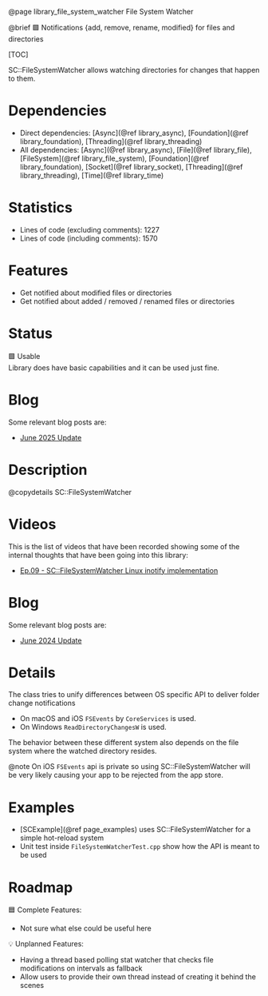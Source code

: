 @page library_file_system_watcher File System Watcher

@brief 🟩 Notifications {add, remove, rename, modified} for files and directories

[TOC]

SC::FileSystemWatcher allows watching directories for changes that happen to them.  

# Dependencies
- Direct dependencies: [Async](@ref library_async), [Foundation](@ref library_foundation), [Threading](@ref library_threading)
- All dependencies: [Async](@ref library_async), [File](@ref library_file), [FileSystem](@ref library_file_system), [Foundation](@ref library_foundation), [Socket](@ref library_socket), [Threading](@ref library_threading), [Time](@ref library_time)

# Statistics
- Lines of code (excluding comments): 1227
- Lines of code (including comments): 1570

# Features
- Get notified about modified files or directories
- Get notified about added / removed / renamed files or directories

# Status
🟩 Usable  
Library does have basic capabilities and it can be used just fine.

# Blog

Some relevant blog posts are:

- [June 2025 Update](https://pagghiu.github.io/site/blog/2025-06-30-SaneCppLibrariesUpdate.html)

# Description

@copydetails SC::FileSystemWatcher

# Videos

This is the list of videos that have been recorded showing some of the internal thoughts that have been going into this library:

- [Ep.09 - SC::FileSystemWatcher Linux inotify implementation](https://www.youtube.com/watch?v=92saVDCRnCI)

# Blog

Some relevant blog posts are:

- [June 2024 Update](https://pagghiu.github.io/site/blog/2024-06-30-SaneCppLibrariesUpdate.html)

# Details

The class tries to unify differences between OS specific API to deliver folder change notifications

- On macOS and iOS `FSEvents` by `CoreServices` is used.  
- On Windows `ReadDirectoryChangesW` is used.  

The behavior between these different system also depends on the file system where the watched directory resides.

@note On iOS `FSEvents` api is private so using SC::FileSystemWatcher will be very likely causing your app to be rejected from the app store.

# Examples

- [SCExample](@ref page_examples) uses SC::FileSystemWatcher for a simple hot-reload system
- Unit test inside `FileSystemWatcherTest.cpp` show how the API is meant to be used

# Roadmap

🟦 Complete Features:
- Not sure what else could be useful here

💡 Unplanned Features:
- Having a thread based polling stat watcher that checks file modifications on intervals as fallback
- Allow users to provide their own thread instead of creating it behind the scenes
